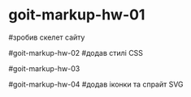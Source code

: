 # goit-markup-hw-01
#зробив скелет сайту

#goit-markup-hw-02 
#додав стилі CSS

#goit-markup-hw-03

#goit-markup-hw-04
#додав іконки та спрайт SVG
